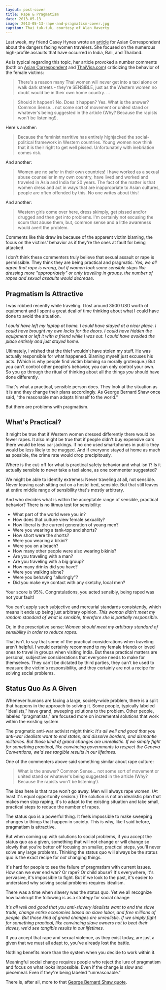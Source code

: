 ```yaml
---
layout: post-cover
title: Rape & Pragmatism
date: 2013-05-13
image: 2013-05-13-rape-and-pragmatism-cover.jpg
caption: Thai tuk-tuk, courtesy of Alan Haverty
---
```


Last week, my friend Casey Hynes wrote an [article](http://asiancorrespondent.com/107011/bali-rape-highlights-ongoing-threat-to-female-travelers-in-asia/) for Asian Correspondent about the dangers facing women travelers. She focused on the numerous high-profile assaults that have occurred in India, Bali, and Thailand.

As is typical regarding this topic, her article provoked a number comments (both on [Asian Correspondent](http://asiancorrespondent.com/107011/bali-rape-highlights-ongoing-threat-to-female-travelers-in-asia/#disqus_thread) and [ThaiVisa.com](http://www.thaivisa.com/forum/topic/637539-dangers-for-female-travelers-in-thailand-and-other-parts-of-asia/)) criticizing the behavior of the female victims:

>There's a reason many Thai women will never get into a taxi alone or walk dark streets - they're SENSIBLE, just as the Western women no doubt would be in their own home country. …

>Should it happen? No.
Does it happen? Yes.
What is the answer? Common Sense… not some sort of movement or united stand or whatever's being suggested in the article (Why? Because the rapists won't be listening!).

Here's another:

>Because the feminist narritive has entirely highjacked the social-political framework in Western countries.  Young women now think that it is their right to get well pissed. Unfortunately with inebriation comes risk.

And another:

>Women are no safer in their own countries! I have worked as a sexual abuse counseller in my own country, have lived and worked and traveled in Asia and India for 20 years. The fact of the matter is that women dress and act in ways that are inappropriate to Asian cultures, people are often offended by this. No one writes about this!

And another:

>Western girls come over here, dress skimply, get pissed and/or drugged and then get into problems. I'm certainly not excusing the scum that abuse them, but, common sense and a little awareness would avert the problem.

Comments like this draw ire because of the apparent victim blaming, the focus on the victims' behavior as if they're the ones at fault for being attacked.

I don't think these commenters truly believe that sexual assault or rape is permissible. They think they are being practical and pragmatic. *Yes, we all agree that rape is wrong, but if women took some sensible steps like dressing more "appropriately" or only traveling in groups, the number of rapes and sexual assaults would decrease.*

## Pragmatism Is Attractive

I was robbed recently while traveling. I lost around 3500 USD worth of equipment and I spent a great deal of time thinking about what I could have done to avoid the situation.

*I could have left my laptop at home. I could have stayed at a nicer place. I could have brought my own locks for the doors. I could have hidden the equipment or left it with a friend while I was out. I could have avoided the place entirely and just stayed home.*

Ultimately, I wished that the thief wouldn't have stolen my stuff. He was actually responsible for what happened. Blaming myself just excuses his acts. (Which is why people find victim blaming so morally grotesque.) But you can't control other people's behavior, you can only control your own. So you go through the ritual of thinking about all the things *you* should have done differently.

That's what a practical, sensible person does. They look at the situation as it is and they change their plans accordingly.  As George Bernard Shaw once said, "the reasonable man adapts himself to the world."

But there are problems with pragmatism.

## What's Practical?

It might be true that if Western women dressed differently there would be fewer rapes. It also might be true that if people didn't buy expensive cars there would be less car jackings. If no one used smartphones in public they would be less likely to be mugged. And if everyone stayed at home as much as possible, the crime rate would drop precipitously.

Where is the cut-off for what is practical safety behavior and what isn't? Is it actually sensible to never take a taxi alone, as one commenter suggested?

We might be able to identify extremes: Never traveling at all, not sensible. Never leaving cash sitting out on a hostel bed, sensible. But that still leaves at entire middle range of sensibility that's mostly arbitrary.

And who decides what is within the acceptable range of sensible, practical behavior? There is no litmus test for sensibility:

- What part of the world were you in?
- How does that culture view female sexuality?
- How liberal is the current generation of young men?
- Were you wearing a tank-top and shorts?
- How short were the shorts?
- Were you wearing a bikini?
- Were you on a beach?
- How many other people were also wearing bikinis?
- Are you traveling with a man?
- Are you traveling with a big group?
- How many drinks did you have?
- Were you walking alone?
- Were you behaving "alluringly"?
- Did you make eye contact with any sketchy, local men?

Your score is 95%. Congratulations, you acted sensibly, being raped was not your fault!

You can't apply such subjective and mercurial standards consistently, which means it ends up being just arbitrary opinion. *This woman didn't meet my random standard of what is sensible, therefore she is partially responsible.*

Or, in the prescriptive sense: *Women should meet my arbitrary standard of sensibility in order to reduce rapes.*

That isn't to say that some of the practical considerations when traveling aren't helpful. I would certainly recommend to my female friends or loved ones to travel in groups when visiting India. But these practical matters are personal, subjective considerations that everyone needs to make for themselves. They can't be dictated by third parties, they can't be used to measure the victim's responsibility, and they certainly are not a recipe for solving social problems.

## Status Quo As A Given

Whenever humans are facing a large, society-wide problem, there is a split that happens in the approach to solving it. Some people, typically labeled "idealists," have grand, sweeping solutions to the problem. Other people, labeled "pragmatists," are focused more on incremental solutions that work within the existing system. 

The pragmatic anti-war activist might think: *It's all well and good that you anti-war idealists want to end states, and dissolve borders, and dismantle militaries. But those kind of grand changes are unrealistic. If we simply fight for something practical, like convincing governments to respect the Geneva Conventions, we'd see tangible results in our lifetimes.*

One of the commenters above said something similar about rape culture:

> What is the answer? Common Sense… not some sort of movement or united stand or whatever's being suggested in the article (Why? Because the rapists won't be listening!).

The idea here is that rape won't go away. Men will always rape women. (At least it's equal opportunity sexism.) The solution is not an idealistic plan that makes men stop raping, it's to adapt to the existing situation and take small, practical steps to reduce the number of rapes.

The status quo is a powerful thing. It feels impossible to make sweeping changes to things that happen in society. This is why, like I said before, pragmatism is attractive.

But when coming up with solutions to social problems, if you accept the status quo as a given, something that will not change or will change so slowly that you're better off focusing on smaller, practical steps, you'll never solve any large problems. Thinking the status quo will always be the status quo is the exact recipe for *not* changing things.

It's hard for people to see the failure of pragmatism with current issues. How can we ever end war? Or rape? Or child abuse? It's everywhere, it's pervasive, it's impossible to fight. But if we look to the past, it's easier to understand why solving social problems requires idealism.

There was a time when slavery was the status quo. Yet we all recognize how bankrupt the following is as a strategy for social change: 

*It's all well and good that you anti-slavery idealists want to end the slave trade, change entire economies based on slave labor, and free millions of people. But those kind of grand changes are unrealistic. If we simply fight for something practical, like convincing slave owners not to beat their slaves, we'd see tangible results in our lifetimes.*

If you accept that rape and sexual violence, as they exist today, are just a given that we must all adapt to, you've already lost the battle.

Nothing benefits more than the system when you decide to work within it.

Meaningful social change requires people who reject the lure of pragmatism and focus on what looks impossible. Even if the change is slow and piecemeal. Even if they're being labeled "unreasonable."

There is, after all, more to that [George Bernard Shaw quote](http://www.goodreads.com/quotes/536961-the-reasonable-man-adapts-himself-to-the-world-the-unreasonable).
